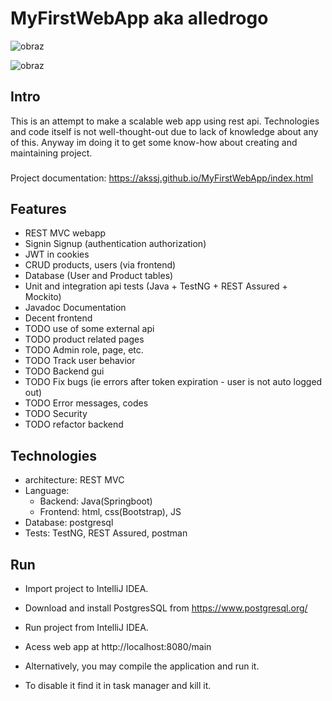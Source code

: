# MyFirstWebApp aka alledrogo

![obraz](https://github.com/akssj/MyFirstWebApp/assets/127445850/6f54264c-dde6-4d68-adb4-d302c25de6a6)

![obraz](https://github.com/akssj/MyFirstWebApp/assets/127445850/27ad341d-348f-461d-aa5b-e688dd3b28e3)

## Intro
This is an attempt to make a scalable web app using rest api. 
Technologies and code itself is not well-thought-out due to lack of knowledge about any of this. 
Anyway im doing it to get some know-how about creating and maintaining project.

###
Project documentation:
https://akssj.github.io/MyFirstWebApp/index.html

## Features
+ REST MVC webapp
+ Signin Signup (authentication authorization)
+ JWT in cookies
+ CRUD products, users (via frontend)
+ Database (User and Product tables)
+ Unit and integration api tests (Java + TestNG + REST Assured + Mockito)
+ Javadoc Documentation
+ Decent frontend
+ TODO use of some external api
+ TODO product related pages
+ TODO Admin role, page, etc.
+ TODO Track user behavior
+ TODO Backend gui
+ TODO Fix bugs (ie errors after token expiration - user is not auto logged out)
+ TODO Error messages, codes
+ TODO Security
+ TODO refactor backend

## Technologies
+ architecture: REST MVC
+ Language: 
  + Backend: Java(Springboot)
  + Frontend: html, css(Bootstrap), JS
+ Database: postgresql
+ Tests: TestNG, REST Assured, postman

## Run
- Import project to IntelliJ IDEA.
- Download and install PostgresSQL from https://www.postgresql.org/
- Run project from IntelliJ IDEA.
- Acess web app at http://localhost:8080/main

- Alternatively, you may compile the application and run it.
- To disable it find it in task manager and kill it.


